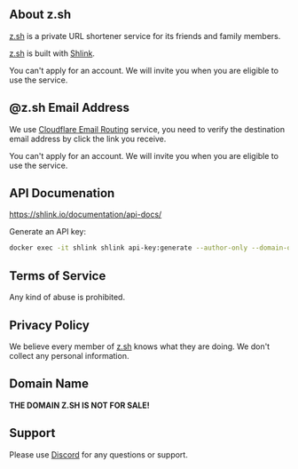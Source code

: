 ## About z.sh

[z.sh](https://z.sh/) is a private URL shortener service for its friends and family members.

[z.sh](https://z.sh/) is built with [Shlink](https://shlink.io/).

You can't apply for an account. We will invite you when you are eligible to use the service.

## @z.sh Email Address

We use [Cloudflare Email Routing](https://blog.cloudflare.com/introducing-email-routing/) service, you need to verify the destination email address by click the link you receive.

You can't apply for an account. We will invite you when you are eligible to use the service.

## API Documenation

https://shlink.io/documentation/api-docs/

Generate an API key:

```bash
docker exec -it shlink shlink api-key:generate --author-only --domain-only=z.sh
```

## Terms of Service

Any kind of abuse is prohibited.

## Privacy Policy

We believe every member of [z.sh](https://z.sh/) knows what they are doing. We don't collect any personal information.

## Domain Name

**THE DOMAIN Z.SH IS NOT FOR SALE!**

## Support

Please use [Discord](https://z.sh/discord) for any questions or support.

